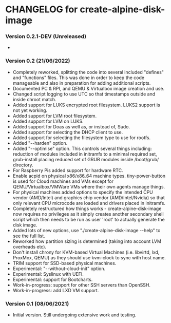 # CHANGELOG for create-alpine-disk-image

### Version 0.2.1-DEV (Unreleased)

* 

### Version 0.2 (21/06/2022)

* Completely reworked, splitting the code into several included "defines" and "functions" files. This was done in order to keep the code manageable and also in preparation for adding additional scripts.
* Documented PC & RPI, and QEMU & Virtualbox image creation and use.
* Changed script logging to use UTC so that timestamps outside and inside chroot match.
* Added support for LUKS encrypted root filesystem. LUKS2 support is not yet working.
* Added support for LVM root filesystem.
* Added support for LVM on LUKS.
* Added support for Doas as well as, or instead of, Sudo.
* Added support for selecting the DHCP client to use.
* Added support for selecting the filesystem type to use for rootfs.
* Added "--harden" option.
* Added "--optimise" option. This controls several things including: reduction of modules included in initramfs to a minimal required set, grub-install placing reduced set of GRUB modules inside /boot/grub/ directory.
* For Raspberry Pis added support for hardware RTC.
* Enable acpid on physical x86/x86_64 machine types. tiny-power-button is used for Cloud machines and VMs except for QEMU/Virtualbox/VMWare VMs where their own agents manage things.
* For physical machines added options to specify the intended CPU vendor (AMD/Intel) and graphics chip vendor (AMD/Intel/Nvidia) so that only relevant CPU microcode are loaded and drivers placed in initramfs.
* Completely restructured how things works - create-alpine-disk-image now requires no privileges as it simply creates another secondary shell script which then needs to be run as user 'root' to actually generate the disk image.
* Added lots of new options, use "./create-alpine-disk-image --help" to see the full list.
* Reworked how partition sizing is determined (taking into account LVM overheads etc).
* Don't install chrony for KVM-based Virtual Machines (i.e. libvirtd, lxd, ProxMox, QEMU) as they should use kvm-clock to sync with host name.
* TRIM support for SSD-based physical machines.
* Experimental: "--without-cloud-init" option.
* Experimental: Syslinux with UEFI.
* Experimental: support for Bootcharts.
* Work-in-progress: support for other SSH servers than OpenSSH.
* Work-in-progress: add LXD VM support.

### Version 0.1 (08/06/2021)

* Initial version. Still undergoing extensive work and testing.
